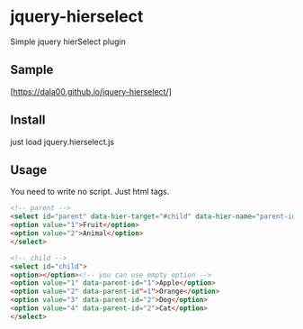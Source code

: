 # jquery-hierselect
Simple jquery hierSelect plugin

## Sample

[https://dala00.github.io/jquery-hierselect/]

## Install

just load jquery.hierselect.js

## Usage

You need to write no script. Just html tags.

```html
<!-- parent -->
<select id="parent" data-hier-target="#child" data-hier-name="parent-id">
<option value="1">Fruit</option>
<option value="2">Animal</option>
</select>

<!-- child -->
<select id="child">
<option></option><!-- you can use empty option -->
<option value="1" data-parent-id="1">Apple</option>
<option value="2" data-parent-id"=1">Orange</option>
<option value="3" data-parent-id="2">Dog</option>
<option value="4" data-parent-id="2">Cat</option>
</select>
```
